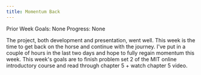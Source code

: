 ```yaml
---
title: Momentum Back
---
```


Prior Week Goals: None
Progress: None

The project, both development and presentation, went well. This week is the time to get back on the horse and continue with the journey. I've put in a couple of hours in the last two days and hope to fully regain momentum this week. This week's goals are to finish problem set 2 of the MIT online introductory course and read through chapter 5 + watch chapter 5 video. 
